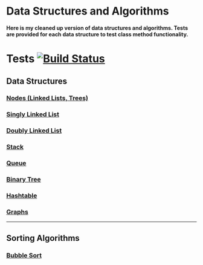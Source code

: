 # Data Structures and Algorithms

**Here is my cleaned up version of data structures and algorithms. Tests are
provided for each data structure to test class method functionality.**

# Tests [![Build Status](https://travis-ci.com/shiratap/DSA.svg?branch=master)](https://travis-ci.com/shiratap/DSA)

## Data Structures

### [Nodes (Linked Lists, Trees)](https://github.com/shiratap/DSA/tree/master/BinaryTree)

### [Singly Linked List]()

### [Doubly Linked List]()

### [Stack]()

### [Queue]()

### [Binary Tree]()

### [Hashtable]()

### [Graphs]()

---

## Sorting Algorithms

### [Bubble Sort]()

